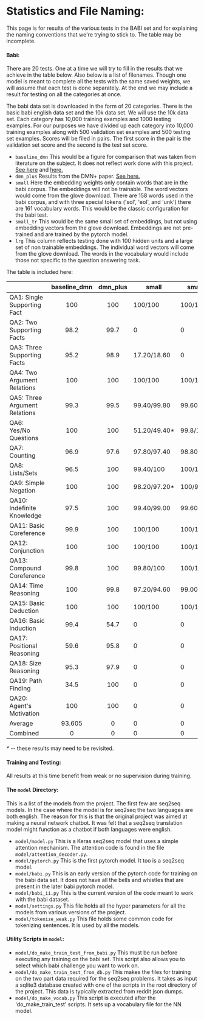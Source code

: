 # Statistics and File Naming:

This page is for results of the various tests in the BABI set and for explaining the naming conventions that we're trying to stick to. The  table may be incomplete.

#### Babi:
There are 20 tests. One at a time we will try to fill in the results that we achieve in the table below. Also below is a list of filenames. Though one model is meant to complete all the tests with the same saved weights, we will assume that each test is done separately. At the end we may include a result for testing on all the categories at once.

The babi data set is downloaded in the form of 20 categories. There is the basic babi english data set and the 10k data set. We will use the 10k data set. Each category has 10,000 training examples and 1000 testing examples. For our purposes we have divided up each category into 10,000 training examples along with 500 validation set examples and 500 testing set examples. Scores will be filed in pairs. The first score in the pair is the validation set score and the second is the test set score.

* `baseline_dmn` This would be a figure for comparison that was taken from literature on the subject. It does not reflect work done with this project. [See here](https://arxiv.org/pdf/1506.07285.pdf) and [here.](https://yerevann.github.io/2016/02/05/implementing-dynamic-memory-networks/#initial-experiments)
* `dmn_plus` Results from the DMN+ paper. [See here.](https://arxiv.org/abs/1603.01417)
* `small` Here the embedding weights only contain words that are in the babi corpus. The embeddings will not be trainable. The word vectors would come from the glove download. There are 158 words used in the babi corpus, and with three special tokens ('sol', 'eol', and 'unk') there are 161 vocabulary words. This would be the classic configuration for the babi test.
* `small_tr` This would be the same small set of embeddings, but not using embedding vectors from the glove download. Embeddings are not pre-trained and are trained by the pytorch model.
* `lrg` This column reflects testing done with 100 hidden units and a large set of non trainable embeddings. The individual word vectors will come from the glove download. The words in the vocabulary would include those not specific to the question answering task.

The table is included here:

 |   | baseline_dmn | dmn_plus | small | small_tr | lrg |
|-|:-:|:-:|-|-|-|
 | QA1: Single Supporting Fact | 100 | 100 | 100/100 | 100/100 | 100/100 |
 | QA2: Two Supporting Facts | 98.2 | 99.7 | 0 | 0 | 0 |
 | QA3: Three Supporting Facts | 95.2 | 98.9 | 17.20/18.60 | 0 | 0 |
 | QA4: Two Argument Relations | 100 | 100 | 100/100 | 100/100 | 0 |
 | QA5: Three Argument Relations | 99.3 | 99.5 | 99.40/99.80 | 99.60/99.80 | 0 |
 | QA6: Yes/No Questions | 100 | 100 | 51.20/49.40* | 99.8/100* | 0 |
 | QA7: Counting | 96.9 | 97.6 | 97.80/97.40 | 98.80/98.60 | 0 |
 | QA8: Lists/Sets | 96.5 | 100 | 99.40/100 | 100/100 | 0 |
 | QA9: Simple Negation | 100 | 100 | 98.20/97.20* | 100/99.40 | 0 |
 | QA10: Indefinite Knowledge | 97.5 | 100 | 99.40/99.00 | 99.60/100 | 0 |
 | QA11: Basic Coreference | 99.9 | 100 | 100/100 | 100/100 | 0 |
 | QA12: Conjunction | 100 | 100 | 100/100 | 100/100 | 0 |
 | QA13: Compound Coreference | 99.8 | 100 | 99.80/100 | 100/100 | 0 |
 | QA14: Time Reasoning | 100 | 99.8 | 97.20/94.60 | 99.00/99.20 | 0 |
 | QA15: Basic Deduction | 100 | 100 | 100/100 | 100/100 | 0 |
 | QA16: Basic Induction | 99.4 | 54.7 | 0 | 0 | 0 |
 | QA17: Positional Reasoning | 59.6 | 95.8 | 0 | 0 | 0 |
 | QA18: Size Reasoning | 95.3 | 97.9 | 0 | 0 | 0 |
 | QA19: Path Finding | 34.5 | 100 | 0 | 0 | 0|
 | QA20: Agent's Motivation | 100 | 100 | 0 | 0 | 0 |
 | Average | 93.605 | 0 | 0 | 0 | 0 |
 | Combined | 0 | 0 | 0 | 0 | 0 |

_*_ -- these results may need to be revisited.
#### Training and Testing:
All results at this time benefit from weak or no supervision during training.

#### The `model` Directory:

This is a list of the models from the project. The first few are seq2seq models. In the case where the model is for seq2seq the two languages are both english. The reason for this is that the original project was aimed at making a neural network chatbot.
It was felt that a seq2seq translation model might function as a chatbot if both languages were english.
* `model/model.py` This is a Keras seq2seq model that uses a simple attention mechanism. The attention code is found in the file `model/attention_decoder.py`.
* `model/pytorch.py` This is the first pytorch model. It too is a seq2seq model. 
* `model/babi.py` This is an early version of the pytorch code for training on the babi data set. It does not have all the bells and whistles that are present in the later babi pytorch model.
* `model/babi_ii.py` This is the current version of the code meant to work with the babi dataset.
* `model/settings.py` This file holds all the hyper parameters for all the models from various versions of the project.
* `model/tokenize_weak.py` This file holds some common code for tokenizing sentences. It is used by all the models.

#### Utility Scripts in `model`:
* `model/do_make_train_test_from_babi.py` This must be run before executing any training on the babi set. This script also allows you to select which babi challenge you want to work on.
* `model/do_make_train_test_from_db.py` This makes the files for training on the two part data required for the seq2seq problems. It takes as input a sqlite3 database created with one of the scripts in the root directory of the project. This data is typically extracted from reddit json dumps.
* `model/do_make_vocab.py` This script is executed after the 'do_make_train_test' scripts. It sets up a vocabulary file for the NN model.